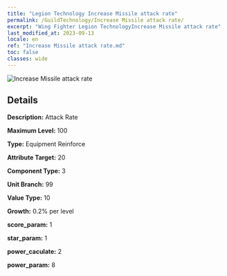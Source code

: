 ```yaml
---
title: "Legion Technology Increase Missile attack rate"
permalink: /GuildTechnology/Increase Missile attack rate/
excerpt: "Wing Fighter Legion TechnologyIncrease Missile attack rate"
last_modified_at: 2023-09-13
locale: en
ref: "Increase Missile attack rate.md"
toc: false
classes: wide
---
```



![Increase Missile attack rate](/images/guild_technology/guild_tech_icon_10.png)

## Details

  **Description:** Attack Rate

  **Maximum Level:** 100

  **Type:** Equipment Reinforce

  **Attribute Target:** 20

  **Component Type:** 3

  **Unit Branch:** 99

  **Value Type:** 10

  **Growth:** 0.2% per level

  **score_param:** 1

  **star_param:** 1

  **power_caculate:** 2

  **power_param:** 8

